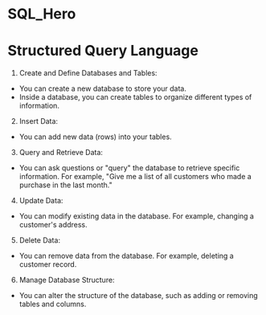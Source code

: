 # SQL_Hero
# Structured Query Language
1. Create and Define Databases and Tables:
 - You can create a new database to store your data.
 - Inside a database, you can create tables to organize different types of information.
2. Insert Data:
 - You can add new data (rows) into your tables.
3. Query and Retrieve Data:
 - You can ask questions or "query" the database to retrieve specific information. For example, "Give me a list of all customers who made a purchase in the last month."
4. Update Data:
 - You can modify existing data in the database. For example, changing a customer's address.
5. Delete Data:
 - You can remove data from the database. For example, deleting a customer record.
6. Manage Database Structure:
 - You can alter the structure of the database, such as adding or removing tables and columns.
